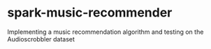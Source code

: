 # spark-music-recommender
Implementing a music recommendation algorithm and testing on the Audioscrobbler dataset
